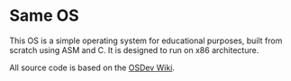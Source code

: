 # Same OS

This OS is a simple operating system for educational purposes, built from scratch using ASM and C. It is designed to run on x86 architecture.

All source code is based on the [OSDev Wiki](https://wiki.osdev.org).
